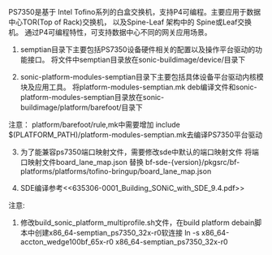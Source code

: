  PS7350是基于 Intel Tofino系列的白盒交换机，支持P4可编程。主要应用于数据中心TOR(Top of Rack)交换机，
 以及Spine-Leaf 架构中的 Spine或Leaf交换机。 通过P4可编程特性，可支持数据中心不同的网关应用场景。 


1. semptian目录下主要包括PS7350设备硬件相关的配置以及操作平台驱动的功能接口。
将文件中semptian目录放在sonic-buildimage/device/目录下


2. sonic-platform-modules-semptian目录下主要包括具体设备平台驱动内核模块及应用工具。
将platform-modules-semptian.mk deb编译文件和sonic-platform-modules-semptian目录放在sonic-buildimage/platform/barefoot/目录下

注意：
  platform/barefoot/rule,mk中需要增加
  include $(PLATFORM_PATH)/platform-modules-semptian.mk去编译PS7350平台驱动

3. 为了能兼容ps7350端口映射文件，需要修改sde中默认的端口映射文件
将端口映射文件board_lane_map.json 替换 bf-sde-{version}/pkgsrc/bf-platforms/platforms/tofino-bringup/board_lane_map.json

4. SDE编译参考<<635306-0001_Building_SONiC_with_SDE_9.4.pdf>>

注意:
1. 修改build_sonic_platform_multiprofile.sh文件，在build platform debain脚本中创建x86_64-semptian_ps7350_32x-r0软连接
  ln -s x86_64-accton_wedge100bf_65x-r0 x86_64-semptian_ps7350_32x-r0
